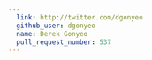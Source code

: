 ```yaml
---
  link: http://twitter.com/dgonyeo
  github_user: dgonyeo
  name: Derek Gonyeo
  pull_request_number: 537
---
```

